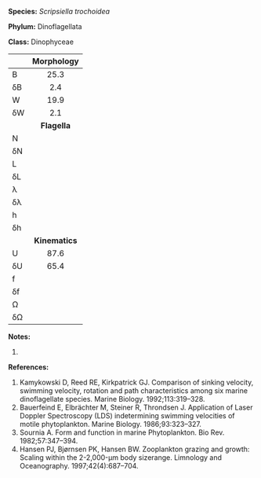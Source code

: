 **Species:** *Scripsiella trochoidea*

**Phylum:** Dinoflagellata

**Class:** Dinophyceae

|    | **Morphology** |
|:-- | :------------: |
| B  | 25.3 |
| δB | 2.4 |
| W  | 19.9 |
| δW | 2.1 |
|    | **Flagella** |
| N  |  |
| δN |  |
| L  |  |
| δL |  |
| λ  |  |
| δλ |  |
| h  |  |
| δh |  |
|    | **Kinematics** |
| U  | 87.6 |
| δU | 65.4 |
| f  |  |
| δf |  |
| Ω  |  |
| δΩ |  |

**Notes:**

1.

**References:**

1. Kamykowski D, Reed RE, Kirkpatrick GJ.  Comparison of sinking velocity, swimming velocity, rotation and path characteristics among six marine dinoflagellate species.  Marine Biology. 1992;113:319–328.
1. Bauerfeind E, Elbrächter M, Steiner R, Throndsen J.  Application of Laser Doppler Spectroscopy (LDS) indetermining swimming velocities of motile phytoplankton.  Marine Biology. 1986;93:323–327.
1. Sournia A.  Form and function in marine Phytoplankton.  Bio Rev. 1982;57:347–394.
1. Hansen PJ, Bjørnsen PK, Hansen BW.  Zooplankton grazing and growth:  Scaling within the 2-2,000-μm body sizerange.  Limnology and Oceanography. 1997;42(4):687–704.
